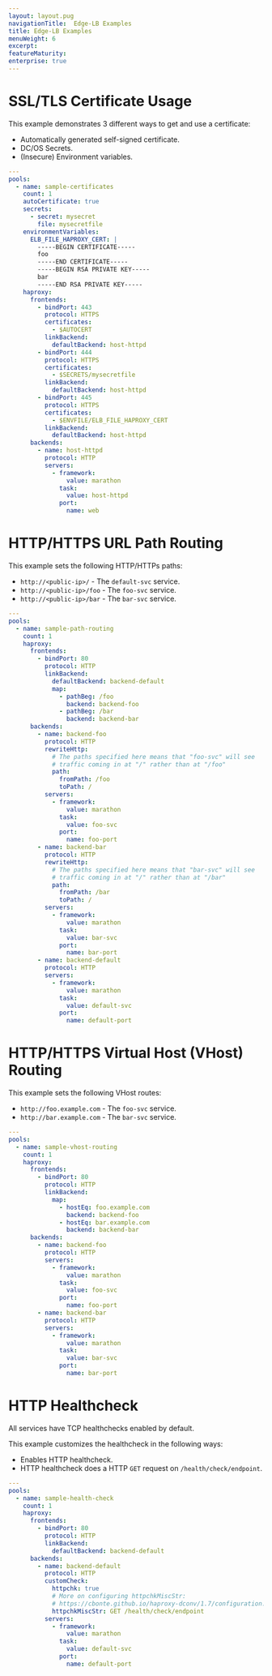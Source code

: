 ```yaml
---
layout: layout.pug
navigationTitle:  Edge-LB Examples
title: Edge-LB Examples
menuWeight: 6
excerpt:
featureMaturity:
enterprise: true
---
```


# <a name="sample-certificates"></a>SSL/TLS Certificate Usage

This example demonstrates 3 different ways to get and use a certificate:

- Automatically generated self-signed certificate.
- DC/OS Secrets.
- (Insecure) Environment variables.

```yaml
---
pools:
  - name: sample-certificates
    count: 1
    autoCertificate: true
    secrets:
      - secret: mysecret
        file: mysecretfile
    environmentVariables:
      ELB_FILE_HAPROXY_CERT: |
        -----BEGIN CERTIFICATE-----
        foo
        -----END CERTIFICATE-----
        -----BEGIN RSA PRIVATE KEY-----
        bar
        -----END RSA PRIVATE KEY-----
    haproxy:
      frontends:
        - bindPort: 443
          protocol: HTTPS
          certificates:
            - $AUTOCERT
          linkBackend:
            defaultBackend: host-httpd
        - bindPort: 444
          protocol: HTTPS
          certificates:
            - $SECRETS/mysecretfile
          linkBackend:
            defaultBackend: host-httpd
        - bindPort: 445
          protocol: HTTPS
          certificates:
            - $ENVFILE/ELB_FILE_HAPROXY_CERT
          linkBackend:
            defaultBackend: host-httpd
      backends:
        - name: host-httpd
          protocol: HTTP
          servers:
            - framework:
                value: marathon
              task:
                value: host-httpd
              port:
                name: web
```

# <a name="http-path"></a>HTTP/HTTPS URL Path Routing

This example sets the following HTTP/HTTPs paths:

- `http://<public-ip>/` - The `default-svc` service.
- `http://<public-ip>/foo` - The `foo-svc` service.
- `http://<public-ip>/bar` - The `bar-svc` service.

```yaml
---
pools:
  - name: sample-path-routing
    count: 1
    haproxy:
      frontends:
        - bindPort: 80
          protocol: HTTP
          linkBackend:
            defaultBackend: backend-default
            map:
              - pathBeg: /foo
                backend: backend-foo
              - pathBeg: /bar
                backend: backend-bar
      backends:
        - name: backend-foo
          protocol: HTTP
          rewriteHttp:
            # The paths specified here means that "foo-svc" will see
            # traffic coming in at "/" rather than at "/foo"
            path:
              fromPath: /foo
              toPath: /
          servers:
            - framework:
                value: marathon
              task:
                value: foo-svc
              port:
                name: foo-port
        - name: backend-bar
          protocol: HTTP
          rewriteHttp:
            # The paths specified here means that "bar-svc" will see
            # traffic coming in at "/" rather than at "/bar"
            path:
              fromPath: /bar
              toPath: /
          servers:
            - framework:
                value: marathon
              task:
                value: bar-svc
              port:
                name: bar-port
        - name: backend-default
          protocol: HTTP
          servers:
            - framework:
                value: marathon
              task:
                value: default-svc
              port:
                name: default-port
```

# <a name="http-vhost"></a>HTTP/HTTPS Virtual Host (VHost) Routing

This example sets the following VHost routes:

- `http://foo.example.com` - The `foo-svc` service.
- `http://bar.example.com` - The `bar-svc` service.

```yaml
---
pools:
  - name: sample-vhost-routing
    count: 1
    haproxy:
      frontends:
        - bindPort: 80
          protocol: HTTP
          linkBackend:
            map:
              - hostEq: foo.example.com
                backend: backend-foo
              - hostEq: bar.example.com
                backend: backend-bar
      backends:
        - name: backend-foo
          protocol: HTTP
          servers:
            - framework:
                value: marathon
              task:
                value: foo-svc
              port:
                name: foo-port
        - name: backend-bar
          protocol: HTTP
          servers:
            - framework:
                value: marathon
              task:
                value: bar-svc
              port:
                name: bar-port
```

# <a name="http-healthcheck"></a>HTTP Healthcheck

All services have TCP healthchecks enabled by default.

This example customizes the healthcheck in the following ways:
- Enables HTTP healthcheck.
- HTTP healthcheck does a HTTP `GET` request on `/health/check/endpoint`.

```yaml
---
pools:
  - name: sample-health-check
    count: 1
    haproxy:
      frontends:
        - bindPort: 80
          protocol: HTTP
          linkBackend:
            defaultBackend: backend-default
      backends:
        - name: backend-default
          protocol: HTTP
          customCheck:
            httpchk: true
            # More on configuring httpchkMiscStr:
            # https://cbonte.github.io/haproxy-dconv/1.7/configuration.html#option%20httpchk
            httpchkMiscStr: GET /health/check/endpoint
          servers:
            - framework:
                value: marathon
              task:
                value: default-svc
              port:
                name: default-port
```
